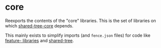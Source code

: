 # core

Reexports the contents of the "core" libraries.
This is the set of libraries on which [shared-tree-core](../shared-tree-core/README.md) depends.

This mainly exists to simplify imports (and `fence.json` files) for code like [feature- libraries](../feature-libraries/README.md) and [shared-tree](../shared-tree/README.md).
